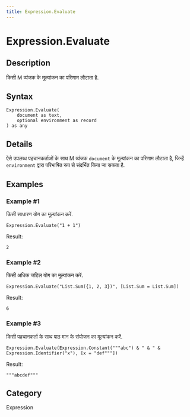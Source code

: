 ```yaml
---
title: Expression.Evaluate
---
```


# Expression.Evaluate


## Description

किसी M व्यंजक के मूल्यांकन का परिणाम लौटाता है.


## Syntax

```powerquery
Expression.Evaluate(
    document as text,
    optional environment as record
) as any
```


## Details

ऐसे उपलब्ध पहचानकर्ताओं के साथ M व्यंजक <code>document</code> के मूल्यांकन का परिणाम लौटाता है, जिन्हें <code>environment</code> द्वारा परिभाषित रूप से संदर्भित किया जा सकता है.


## Examples

### Example #1 
किसी साधारण योग का मूल्यांकन करें.
```powerquery
Expression.Evaluate("1 + 1")
```

Result: 
```powerquery
2
```


### Example #2 
किसी अधिक जटिल योग का मूल्यांकन करें.
```powerquery
Expression.Evaluate("List.Sum({1, 2, 3})", [List.Sum = List.Sum])
```

Result: 
```powerquery
6
```


### Example #3 
किसी पहचानकर्ता के साथ पाठ मान के संयोजन का मूल्यांकन करें.
```powerquery
Expression.Evaluate(Expression.Constant("""abc") & " & " & Expression.Identifier("x"), [x = "def"""])
```

Result: 
```powerquery
"""abcdef"""
```




## Category
Expression
